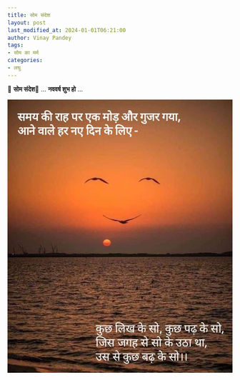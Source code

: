 ```yaml
---
title: सोम संदेश
layout: post
last_modified_at: 2024-01-01T06:21:00
author: Vinay Pandey
tags:
- सोम का मर्म
categories:
- लघु
---
```

🙏 **सोम संदेश**🙏
... **नववर्ष शुभ हो** ...


![IMG-20240101-WA0003.jpg](/images/IMG-20240101-WA0003.jpg)

